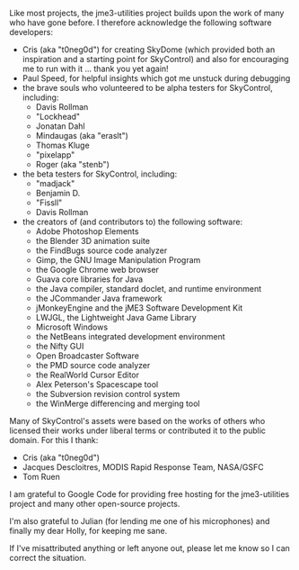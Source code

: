 Like most projects, the jme3-utilities project builds upon the work of many who have gone before. I therefore acknowledge the following software developers:

  * Cris (aka "t0neg0d") for creating SkyDome (which provided both an inspiration and a starting point for SkyControl) and also for encouraging me to run with it ... thank you yet again!
  * Paul Speed, for helpful insights which got me unstuck during debugging
  * the brave souls who volunteered to be alpha testers for SkyControl, including:
    * Davis Rollman
    * "Lockhead"
    * Jonatan Dahl
    * Mindaugas (aka "eraslt")
    * Thomas Kluge
    * "pixelapp"
    * Roger (aka "stenb")
  * the beta testers for SkyControl, including:
    * "madjack"
    * Benjamin D.
    * "Fissll"
    * Davis Rollman
  * the creators of (and contributors to) the following software:
    * Adobe Photoshop Elements
    * the Blender 3D animation suite
    * the FindBugs source code analyzer
    * Gimp, the GNU Image Manipulation Program
    * the Google Chrome web browser
    * Guava core libraries for Java
    * the Java compiler, standard doclet, and runtime environment
    * the JCommander Java framework
    * jMonkeyEngine and the jME3 Software Development Kit
    * LWJGL, the Lightweight Java Game Library
    * Microsoft Windows
    * the NetBeans integrated development environment
    * the Nifty GUI
    * Open Broadcaster Software
    * the PMD source code analyzer
    * the RealWorld Cursor Editor
    * Alex Peterson's Spacescape tool
    * the Subversion revision control system
    * the WinMerge differencing and merging tool

Many of SkyControl's assets were based on the works of others who licensed their works under liberal terms or contributed it to the public domain.  For this I thank:
  * Cris (aka "t0neg0d")
  * Jacques Descloitres, MODIS Rapid Response Team, NASA/GSFC
  * Tom Ruen

I am grateful to Google Code for providing free hosting for the jme3-utilities project and many other open-source projects.

I'm also grateful to Julian (for lending me one of his microphones) and finally my dear Holly, for keeping me sane.

If I've misattributed anything or left anyone out, please let me know so I can correct the situation.
